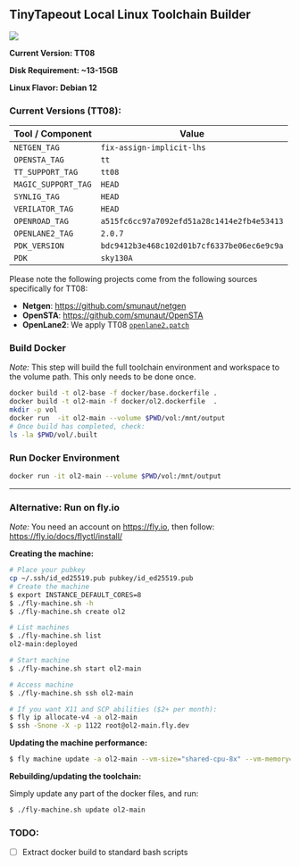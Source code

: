 ## TinyTapeout Local Linux Toolchain Builder

![](../../workflows/docker-image/badge.svg)

**Current Version: TT08**

**Disk Requirement: ~13-15GB**

**Linux Flavor: Debian 12**

### Current Versions (TT08):


| Tool / Component    | Value                                        |
|---------------------|----------------------------------------------|
| `NETGEN_TAG`        | `fix-assign-implicit-lhs`                    |
| `OPENSTA_TAG`       | `tt`                                         |
| `TT_SUPPORT_TAG`    | `tt08`                                       |
| `MAGIC_SUPPORT_TAG` | `HEAD`                                       |
| `SYNLIG_TAG`        | `HEAD`                                       |
| `VERILATOR_TAG`     | `HEAD`                                       |
| `OPENROAD_TAG`      | `a515fc6cc97a7092efd51a28c1414e2fb4e53413`   |
| `OPENLANE2_TAG`     | `2.0.7`                                      |
| `PDK_VERSION`       | `bdc9412b3e468c102d01b7cf6337be06ec6e9c9a`   |
| `PDK`               | `sky130A`                                    |


Please note the following projects come from the following sources specifically for TT08:
- **Netgen**:  https://github.com/smunaut/netgen
- **OpenSTA**: https://github.com/smunaut/OpenSTA
- **OpenLane2**: We apply TT08 [`openlane2.patch`](https://github.com/TinyTapeout/tinytapeout-08/blob/main/patches/openlane2.patch)

### Build Docker

_Note:_ This step will build the full toolchain environment and workspace to the volume path. This only needs to be done once.

```bash
docker build -t ol2-base -f docker/base.dockerfile .
docker build -t ol2-main -f docker/ol2.dockerfile  .
mkdir -p vol
docker run  -it ol2-main --volume $PWD/vol:/mnt/output
# Once build has completed, check:
ls -la $PWD/vol/.built
```

### Run Docker Environment

```bash
docker run -it ol2-main --volume $PWD/vol:/mnt/output
```

---

### Alternative: Run on fly.io

_Note:_ You need an account on https://fly.io, then follow: https://fly.io/docs/flyctl/install/


**Creating the machine:**

```bash
# Place your pubkey
cp ~/.ssh/id_ed25519.pub pubkey/id_ed25519.pub 
# Create the machine
$ export INSTANCE_DEFAULT_CORES=8
$ ./fly-machine.sh -h
$ ./fly-machine.sh create ol2

# List machines
$ ./fly-machine.sh list
ol2-main:deployed

# Start machine
$ ./fly-machine.sh start ol2-main

# Access machine
$ ./fly-machine.sh ssh ol2-main

# If you want X11 and SCP abilities ($2+ per month):
$ fly ip allocate-v4 -a ol2-main
$ ssh -Snone -X -p 1122 root@ol2-main.fly.dev
```

**Updating the machine performance:**

```bash
$ fly machine update -a ol2-main --vm-size="shared-cpu-8x" --vm-memory=8192
```

**Rebuilding/updating the toolchain:**

Simply update any part of the docker files, and run:

```bash
$ ./fly-machine.sh update ol2-main
```

### TODO:

- [ ] Extract docker build to standard bash scripts
